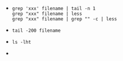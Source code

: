 - ```shell
  grep 'xxx' filename | tail -n 1
  grep "xxx" filename | less
  grep "xxx" filename | grep "" -c | less
  ```

- ```
  tail -200 filename
  ```

- ```
  ls -lht
  ```

- 

